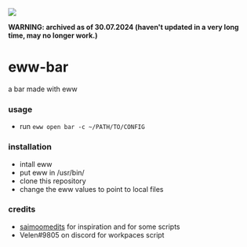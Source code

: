 <img src="./bar.gif">

**WARNING: archived as of 30.07.2024 (haven't updated in a very long time, may no longer work.)**

# eww-bar
a bar made with eww

### usage
- run ```eww open bar -c ~/PATH/TO/CONFIG```

### installation
- intall eww
- put eww in /usr/bin/
- clone this repository
- change the eww values to point to local files

### credits
- [saimoomedits](https://github.com/saimoomedits) for inspiration and for some scripts
- Velen#9805 on discord for workpaces script
